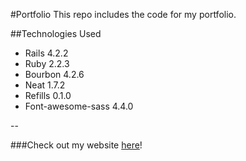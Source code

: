 #Portfolio
This repo includes the code for my portfolio. 

##Technologies Used
* Rails 4.2.2
* Ruby 2.2.3
* Bourbon 4.2.6
* Neat 1.7.2
* Refills 0.1.0
* Font-awesome-sass 4.4.0

--

###Check out my website [here](http://lorencrawford.herokuapp.com)!
